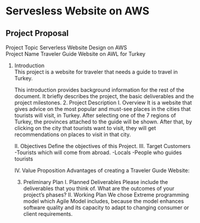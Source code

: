 <h1>Servesless Website on AWS</h1>




<h2>Project Proposal</h2>
<div><span bold>Project Topic<span> Serverless Website Design on AWS</div>
<div><span>Project Name<span> Traveler Guide Website on AWL for Turkey</div>
<ol>
 <li>Introduction</li>
 This project is a website for traveler that needs a guide to travel in Turkey. 


This introduction provides background information for the rest of the document. It briefly describes the project, the basic deliverables and the project milestones.
2.	Project Description
I.	Overview
It is a website that gives advice on the most popular and must-see places in the cities that tourists will visit, in Turkey. After selecting one of the 7 regions of Turkey, the provinces attached to the guide will be shown. After that, by clicking on the city that tourists want to visit, they will get recommendations on places to visit in that city.

II.	Objectives
Define the objectives of this Project. 
III.	Target Customers
-Tourists which will come from abroad.
-Locals 
-People who guides tourists 

IV.	Value Proposition
Advantages of creating a Traveler Guıde Website:


3.	Preliminary Plan
I.	Planned Deliverables
Please include the deliverables that you think of. What are the outcomes of your project’s phases?
II.	Working Plan
We chose Extreme programming model which Agile Model includes, because the model enhances software quality and its capacity to adapt to changing consumer or client requirements. 
<ol>

